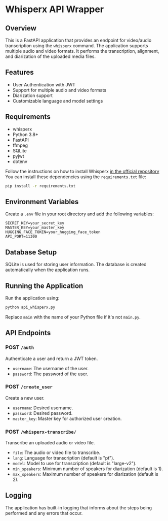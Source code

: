 # Whisperx API Wrapper

## Overview

This is a FastAPI application that provides an endpoint for video/audio transcription using the `whisperx` command. The application supports multiple audio and video formats. It performs the transcription, alignment, and diarization of the uploaded media files.

## Features

- User Authentication with JWT
- Support for multiple audio and video formats
- Diarization support
- Customizable language and model settings

## Requirements

- whisperx
- Python 3.8+
- FastAPI
- ffmpeg
- SQLite
- pyjwt
- dotenv

Follow the instructions on how to install Whisperx [in the official repository](https://github.com/m-bain/whisperX#3-install-this-repo)
You can install these dependencies using the `requirements.txt` file:

```bash
pip install -r requirements.txt
```

## Environment Variables

Create a `.env` file in your root directory and add the following variables:

```env
SECRET_KEY=your_secret_key
MASTER_KEY=your_master_key
HUGGING_FACE_TOKEN=your_hugging_face_token
API_PORT=11300
```

## Database Setup

SQLite is used for storing user information. The database is created automatically when the application runs.

## Running the Application

Run the application using:

```bash
python api_whisperx.py
```

Replace `main` with the name of your Python file if it's not `main.py`.

## API Endpoints

### POST `/auth`

Authenticate a user and return a JWT token.

- `username`: The username of the user.
- `password`: The password of the user.

### POST `/create_user`

Create a new user.

- `username`: Desired username.
- `password`: Desired password.
- `master_key`: Master key for authorized user creation.

### POST `/whisperx-transcribe/`

Transcribe an uploaded audio or video file.

- `file`: The audio or video file to transcribe.
- `lang`: Language for transcription (default is "pt").
- `model`: Model to use for transcription (default is "large-v2").
- `min_speakers`: Minimum number of speakers for diarization (default is 1).
- `max_speakers`: Maximum number of speakers for diarization (default is 2).

## Logging

The application has built-in logging that informs about the steps being performed and any errors that occur.
